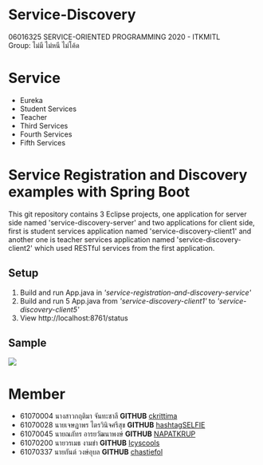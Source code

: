 # Service-Discovery
06016325 SERVICE-ORIENTED PROGRAMMING 2020 - ITKMITL<br>
Group: ไม่มี ไม่หนี ไม่โค้ด

# Service
  -  Eureka
  -  Student Services
  -  Teacher
  -  Third Services
  -  Fourth Services
  -  Fifth Services

# Service Registration and Discovery examples with Spring Boot
This git repository contains 3 Eclipse projects, one application for server side named 'service-discovery-server' and two applications for client side, first is student services application named 'service-discovery-client1' and another one is teacher services application named 'service-discovery-client2' which used RESTful services from the first application.

## Setup
1. Build and run App.java in *'service-registration-and-discovery-service'*
2. Build and run 5 App.java from *'service-discovery-client1'* to *'service-discovery-client5'*
3. View http://localhost:8761/status


## Sample
![](https://i.imgur.com/XAYfno1.png)


#  Member
- 61070004     นางสาวกฤติมา จันทะชาลี <strong>GITHUB</strong> [ckrittima](https://github.com/ckrittima)
- 61070028     นายเจษฏาพร ไตรวินิจศรีสุข <strong>GITHUB</strong> [hashtagSELFIE](https://github.com/hashtagSELFIE)
- 61070045     นายณภัทร อารยวัฒนาพงษ์ <strong>GITHUB</strong> [NAPATKRUP](https://github.com/NAPATKRUP)
- 61070200     นายวรเมธ งามขำ <strong>GITHUB</strong> [Icyscools](https://github.com/Icyscools)
- 61070337     นายกันต์ วงษ์อุบล <strong>GITHUB</strong> [chastiefol](https://github.com/chastiefol)
